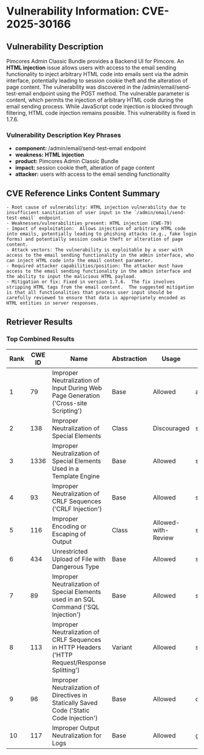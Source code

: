 # Vulnerability Information: CVE-2025-30166

## Vulnerability Description
Pimcores Admin Classic Bundle provides a Backend UI for Pimcore. An **HTML injection** issue allows users with access to the email sending functionality to inject arbitrary HTML code into emails sent via the admin interface, potentially leading to session cookie theft and the alteration of page content. The vulnerability was discovered in the /admin/email/send-test-email endpoint using the POST method. The vulnerable parameter is content, which permits the injection of arbitrary HTML code during the email sending process. While JavaScript code injection is blocked through filtering, HTML code injection remains possible. This vulnerability is fixed in 1.7.6.

### Vulnerability Description Key Phrases
- **component:** /admin/email/send-test-email endpoint
- **weakness:** **HTML injection**
- **product:** Pimcores Admin Classic Bundle
- **impact:** session cookie theft, alteration of page content
- **attacker:** users with access to the email sending functionality

## CVE Reference Links Content Summary
```
- Root cause of vulnerability: HTML injection vulnerability due to insufficient sanitization of user input in the `/admin/email/send-test-email` endpoint.
- Weaknesses/vulnerabilities present: HTML injection (CWE-79)
- Impact of exploitation:  Allows injection of arbitrary HTML code into emails, potentially leading to phishing attacks (e.g., fake login forms) and potentially session cookie theft or alteration of page content.
- Attack vectors: The vulnerability is exploitable by a user with access to the email sending functionality in the admin interface, who can inject HTML code into the email content parameter.
- Required attacker capabilities/position: The attacker must have access to the email sending functionality in the admin interface and the ability to input the malicious HTML payload.
- Mitigation or fix: Fixed in version 1.7.6.  The fix involves stripping HTML tags from the email content.  The suggested mitigation is that all functionalities that process user input should be carefully reviewed to ensure that data is appropriately encoded as HTML entities in server responses.
```

## Retriever Results

### Top Combined Results

| Rank | CWE ID | Name | Abstraction | Usage  | Retrievers | Individual Scores |
|------|--------|------|-------------|-------|------------|-------------------|
| 1 | 79 | Improper Neutralization of Input During Web Page Generation ('Cross-site Scripting') | Base | Allowed | alternate_terms | 1.000 |
| 2 | 138 | Improper Neutralization of Special Elements | Class | Discouraged | sparse | 0.571 |
| 3 | 1336 | Improper Neutralization of Special Elements Used in a Template Engine | Base | Allowed | sparse | 0.565 |
| 4 | 93 | Improper Neutralization of CRLF Sequences ('CRLF Injection') | Base | Allowed | sparse | 0.565 |
| 5 | 116 | Improper Encoding or Escaping of Output | Class | Allowed-with-Review | sparse | 0.563 |
| 6 | 434 | Unrestricted Upload of File with Dangerous Type | Base | Allowed | sparse | 0.521 |
| 7 | 89 | Improper Neutralization of Special Elements used in an SQL Command ('SQL Injection') | Base | Allowed | sparse | 0.514 |
| 8 | 113 | Improper Neutralization of CRLF Sequences in HTTP Headers ('HTTP Request/Response Splitting') | Variant | Allowed | sparse | 0.513 |
| 9 | 96 | Improper Neutralization of Directives in Statically Saved Code ('Static Code Injection') | Base | Allowed | dense | 0.498 |
| 10 | 117 | Improper Output Neutralization for Logs | Base | Allowed | graph | 0.003 |

